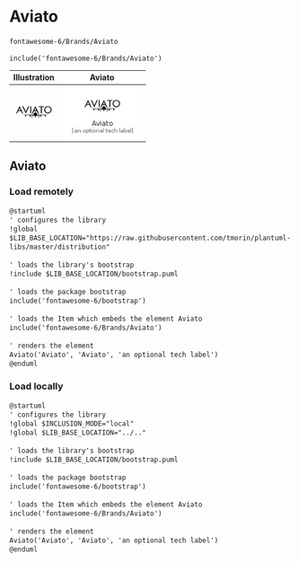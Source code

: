 # Aviato


```text
fontawesome-6/Brands/Aviato
```

```text
include('fontawesome-6/Brands/Aviato')
```



| Illustration | Aviato |
| :---: | :---: |
| ![illustration for Illustration](../../fontawesome-6/Brands/Aviato.png) | ![illustration for Aviato](../../fontawesome-6/Brands/Aviato.Local.png) |




## Aviato

### Load remotely
```plantuml
@startuml
' configures the library
!global $LIB_BASE_LOCATION="https://raw.githubusercontent.com/tmorin/plantuml-libs/master/distribution"

' loads the library's bootstrap
!include $LIB_BASE_LOCATION/bootstrap.puml

' loads the package bootstrap
include('fontawesome-6/bootstrap')

' loads the Item which embeds the element Aviato
include('fontawesome-6/Brands/Aviato')

' renders the element
Aviato('Aviato', 'Aviato', 'an optional tech label')
@enduml
```

### Load locally
```plantuml
@startuml
' configures the library
!global $INCLUSION_MODE="local"
!global $LIB_BASE_LOCATION="../.."

' loads the library's bootstrap
!include $LIB_BASE_LOCATION/bootstrap.puml

' loads the package bootstrap
include('fontawesome-6/bootstrap')

' loads the Item which embeds the element Aviato
include('fontawesome-6/Brands/Aviato')

' renders the element
Aviato('Aviato', 'Aviato', 'an optional tech label')
@enduml
```

